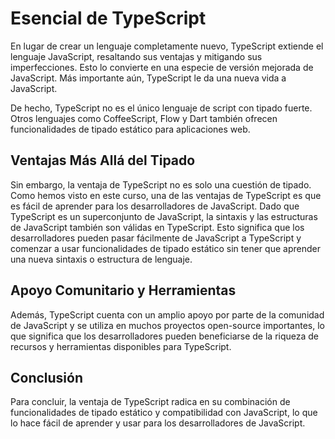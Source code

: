 # Esencial de TypeScript
En lugar de crear un lenguaje completamente nuevo, TypeScript extiende el lenguaje JavaScript, resaltando sus ventajas y mitigando sus imperfecciones. Esto lo convierte en una especie de versión mejorada de JavaScript. Más importante aún, TypeScript le da una nueva vida a JavaScript.

De hecho, TypeScript no es el único lenguaje de script con tipado fuerte. Otros lenguajes como CoffeeScript, Flow y Dart también ofrecen funcionalidades de tipado estático para aplicaciones web.

## Ventajas Más Allá del Tipado
Sin embargo, la ventaja de TypeScript no es solo una cuestión de tipado. Como hemos visto en este curso, una de las ventajas de TypeScript es que es fácil de aprender para los desarrolladores de JavaScript. Dado que TypeScript es un superconjunto de JavaScript, la sintaxis y las estructuras de JavaScript también son válidas en TypeScript. Esto significa que los desarrolladores pueden pasar fácilmente de JavaScript a TypeScript y comenzar a usar funcionalidades de tipado estático sin tener que aprender una nueva sintaxis o estructura de lenguaje.

## Apoyo Comunitario y Herramientas
Además, TypeScript cuenta con un amplio apoyo por parte de la comunidad de JavaScript y se utiliza en muchos proyectos open-source importantes, lo que significa que los desarrolladores pueden beneficiarse de la riqueza de recursos y herramientas disponibles para TypeScript.

## Conclusión
Para concluir, la ventaja de TypeScript radica en su combinación de funcionalidades de tipado estático y compatibilidad con JavaScript, lo que lo hace fácil de aprender y usar para los desarrolladores de JavaScript.
